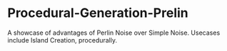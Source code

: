 # Procedural-Generation-Prelin
A showcase of advantages of Perlin Noise over Simple Noise. Usecases include Island Creation, procedurally.
